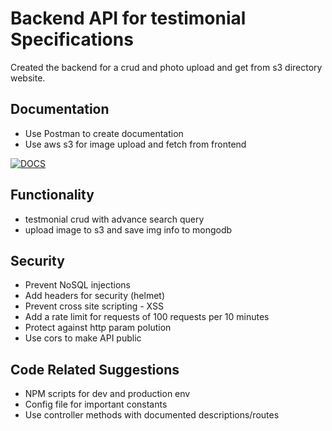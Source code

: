 # Backend API for testimonial Specifications

Created the backend for a crud and photo upload and get from s3 directory website. 

## Documentation
- Use Postman to create documentation
- Use aws s3 for image upload and fetch from frontend

[![DOCS](https://img.shields.io/badge/Documentation-see%20docs-green?style=for-the-badge&logo=appveyor)](https://documenter.getpostman.com/view/15808730/UV5c8uxd)

## Functionality

- testmonial crud with advance search query
- upload image to s3 and save img info to mongodb 

## Security
- Prevent NoSQL injections
- Add headers for security (helmet)
- Prevent cross site scripting - XSS
- Add a rate limit for requests of 100 requests per 10 minutes
- Protect against http param polution
- Use cors to make API public 


## Code Related Suggestions
- NPM scripts for dev and production env
- Config file for important constants
- Use controller methods with documented descriptions/routes

